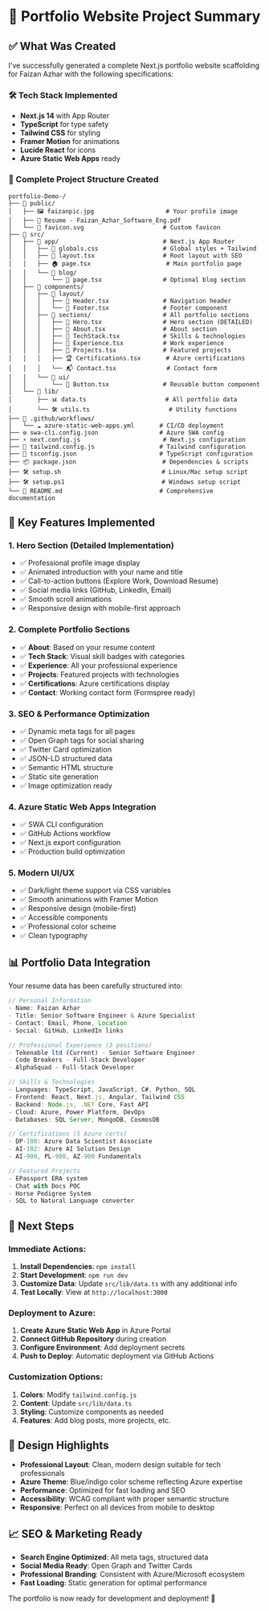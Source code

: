 # 🎯 Portfolio Website Project Summary

## ✅ What Was Created

I've successfully generated a complete Next.js portfolio website scaffolding for Faizan Azhar with the following specifications:

### 🛠 Tech Stack Implemented
- **Next.js 14** with App Router
- **TypeScript** for type safety
- **Tailwind CSS** for styling
- **Framer Motion** for animations
- **Lucide React** for icons
- **Azure Static Web Apps** ready

### 📁 Complete Project Structure Created

```
portfolio-Demo-/
├── 📂 public/
│   ├── 🖼️ faizanpic.jpg                    # Your profile image
│   ├── 📄 Resume - Faizan_Azhar_Software_Eng.pdf
│   └── 🎨 favicon.svg                      # Custom favicon
├── 📂 src/
│   ├── 📂 app/                             # Next.js App Router
│   │   ├── 🎨 globals.css                  # Global styles + Tailwind
│   │   ├── 📄 layout.tsx                   # Root layout with SEO
│   │   ├── 🏠 page.tsx                     # Main portfolio page
│   │   └── 📂 blog/
│   │       └── 📄 page.tsx                 # Optional blog section
│   ├── 📂 components/
│   │   ├── 📂 layout/
│   │   │   ├── 🧭 Header.tsx               # Navigation header
│   │   │   └── 🦶 Footer.tsx               # Footer component
│   │   ├── 📂 sections/                    # All portfolio sections
│   │   │   ├── 🦸 Hero.tsx                 # Hero section (DETAILED)
│   │   │   ├── 👤 About.tsx                # About section
│   │   │   ├── 🔧 TechStack.tsx            # Skills & technologies
│   │   │   ├── 💼 Experience.tsx           # Work experience
│   │   │   ├── 🚀 Projects.tsx             # Featured projects
│   │   │   ├── 🏆 Certifications.tsx       # Azure certifications
│   │   │   └── 📬 Contact.tsx              # Contact form
│   │   └── 📂 ui/
│   │       └── 🔘 Button.tsx               # Reusable button component
│   └── 📂 lib/
│       ├── 📊 data.ts                      # All portfolio data
│       └── 🛠️ utils.ts                      # Utility functions
├── 📂 .github/workflows/
│   └── ☁️ azure-static-web-apps.yml       # CI/CD deployment
├── ⚙️ swa-cli.config.json                 # Azure SWA config
├── ⚡ next.config.js                       # Next.js configuration
├── 🎨 tailwind.config.js                  # Tailwind configuration
├── 📝 tsconfig.json                       # TypeScript configuration
├── 📦 package.json                        # Dependencies & scripts
├── 🛠️ setup.sh                            # Linux/Mac setup script
├── 🛠️ setup.ps1                           # Windows setup script
└── 📖 README.md                           # Comprehensive documentation
```

## 🎯 Key Features Implemented

### 1. **Hero Section (Detailed Implementation)**
- ✅ Professional profile image display
- ✅ Animated introduction with your name and title
- ✅ Call-to-action buttons (Explore Work, Download Resume)
- ✅ Social media links (GitHub, LinkedIn, Email)
- ✅ Smooth scroll animations
- ✅ Responsive design with mobile-first approach

### 2. **Complete Portfolio Sections**
- ✅ **About**: Based on your resume content
- ✅ **Tech Stack**: Visual skill badges with categories
- ✅ **Experience**: All your professional experience
- ✅ **Projects**: Featured projects with technologies
- ✅ **Certifications**: Azure certifications display
- ✅ **Contact**: Working contact form (Formspree ready)

### 3. **SEO & Performance Optimization**
- ✅ Dynamic meta tags for all pages
- ✅ Open Graph tags for social sharing
- ✅ Twitter Card optimization
- ✅ JSON-LD structured data
- ✅ Semantic HTML structure
- ✅ Static site generation
- ✅ Image optimization ready

### 4. **Azure Static Web Apps Integration**
- ✅ SWA CLI configuration
- ✅ GitHub Actions workflow
- ✅ Next.js export configuration
- ✅ Production build optimization

### 5. **Modern UI/UX**
- ✅ Dark/light theme support via CSS variables
- ✅ Smooth animations with Framer Motion
- ✅ Responsive design (mobile-first)
- ✅ Accessible components
- ✅ Professional color scheme
- ✅ Clean typography

## 📊 Portfolio Data Integration

Your resume data has been carefully structured into:

```typescript
// Personal Information
- Name: Faizan Azhar
- Title: Senior Software Engineer & Azure Specialist
- Contact: Email, Phone, Location
- Social: GitHub, LinkedIn links

// Professional Experience (3 positions)
- Tekenable ltd (Current) - Senior Software Engineer
- Code Breakers - Full-Stack Developer  
- AlphaSquad - Full-Stack Developer

// Skills & Technologies
- Languages: TypeScript, JavaScript, C#, Python, SQL
- Frontend: React, Next.js, Angular, Tailwind CSS
- Backend: Node.js, .NET Core, Fast API
- Cloud: Azure, Power Platform, DevOps
- Databases: SQL Server, MongoDB, CosmosDB

// Certifications (5 Azure certs)
- DP-100: Azure Data Scientist Associate
- AI-102: Azure AI Solution Design
- AI-900, PL-900, AZ-900 Fundamentals

// Featured Projects
- EPassport ERA system
- Chat with Docs POC
- Horse Pedigree System
- SQL to Natural Language converter
```

## 🚀 Next Steps

### Immediate Actions:
1. **Install Dependencies**: `npm install`
2. **Start Development**: `npm run dev`
3. **Customize Data**: Update `src/lib/data.ts` with any additional info
4. **Test Locally**: View at `http://localhost:3000`

### Deployment to Azure:
1. **Create Azure Static Web App** in Azure Portal
2. **Connect GitHub Repository** during creation
3. **Configure Environment**: Add deployment secrets
4. **Push to Deploy**: Automatic deployment via GitHub Actions

### Customization Options:
1. **Colors**: Modify `tailwind.config.js`
2. **Content**: Update `src/lib/data.ts`
3. **Styling**: Customize components as needed
4. **Features**: Add blog posts, more projects, etc.

## 🎨 Design Highlights

- **Professional Layout**: Clean, modern design suitable for tech professionals
- **Azure Theme**: Blue/indigo color scheme reflecting Azure expertise
- **Performance**: Optimized for fast loading and SEO
- **Accessibility**: WCAG compliant with proper semantic structure
- **Responsive**: Perfect on all devices from mobile to desktop

## 📈 SEO & Marketing Ready

- **Search Engine Optimized**: All meta tags, structured data
- **Social Media Ready**: Open Graph and Twitter Cards
- **Professional Branding**: Consistent with Azure/Microsoft ecosystem
- **Fast Loading**: Static generation for optimal performance

The portfolio is now ready for development and deployment! 🚀
